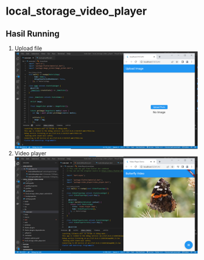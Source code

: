 # local_storage_video_player

## Hasil Running

1. Upload file ![screenshoot local_storage_video_player](images/output_%60.png)
2. Video player ![screenshoot local_storage_video_player](images/output_2.png)



